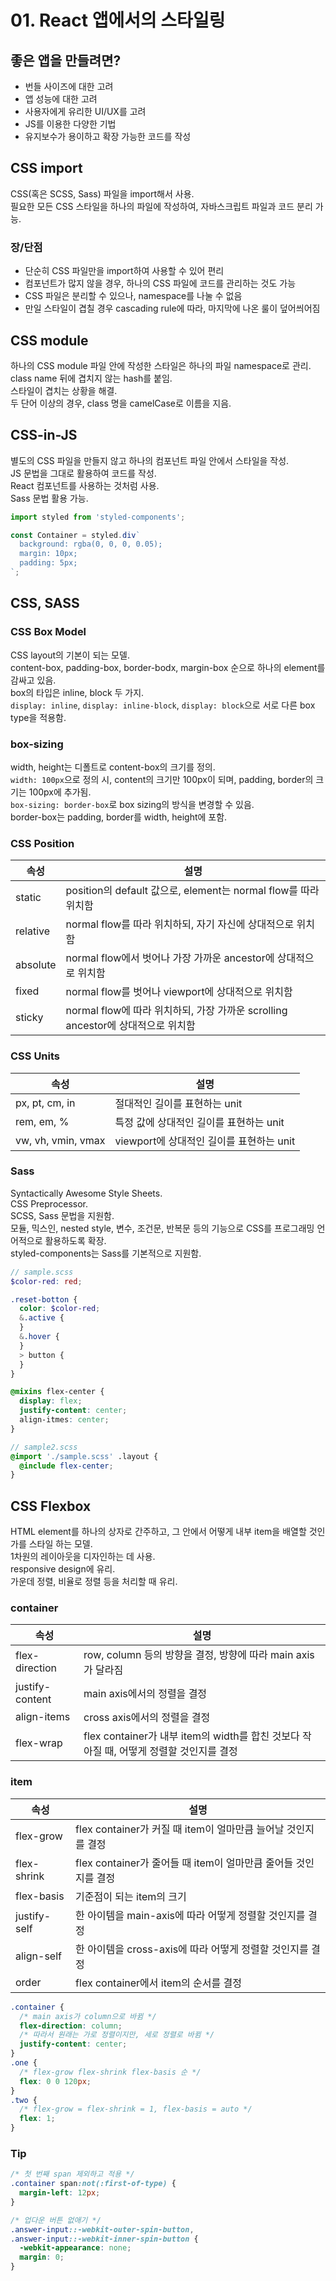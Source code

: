 # 01. React 앱에서의 스타일링

## 좋은 앱을 만들려면?

- 번들 사이즈에 대한 고려
- 앱 성능에 대한 고려
- 사용자에게 유리한 UI/UX를 고려
- JS를 이용한 다양한 기법
- 유지보수가 용이하고 확장 가능한 코드를 작성

## CSS import

CSS(혹은 SCSS, Sass) 파일을 import해서 사용.  
필요한 모든 CSS 스타일을 하나의 파일에 작성하여, 자바스크립트 파일과 코드 분리 가능.

### 장/단점

- 단순히 CSS 파일만을 import하여 사용할 수 있어 편리
- 컴포넌트가 많지 않을 경우, 하나의 CSS 파일에 코드를 관리하는 것도 가능
- CSS 파일은 분리할 수 있으나, namespace를 나눌 수 없음
- 만일 스타일이 겹칠 경우 cascading rule에 따라, 마지막에 나온 룰이 덮어씌어짐

## CSS module

하나의 CSS module 파일 안에 작성한 스타일은 하나의 파일 namespace로 관리.  
class name 뒤에 겹치지 않는 hash를 붙임.  
스타일이 겹치는 상황을 해결.  
두 단어 이상의 경우, class 명을 camelCase로 이름을 지음.

## CSS-in-JS

별도의 CSS 파일을 만들지 않고 하나의 컴포넌트 파일 안에서 스타일을 작성.  
JS 문법을 그대로 활용하여 코드를 작성.  
React 컴포넌트를 사용하는 것처럼 사용.  
Sass 문법 활용 가능.

```js
import styled from 'styled-components';

const Container = styled.div`
  background: rgba(0, 0, 0, 0.05);
  margin: 10px;
  padding: 5px;
`;
```

## CSS, SASS

### CSS Box Model

CSS layout의 기본이 되는 모델.  
content-box, padding-box, border-bodx, margin-box 순으로 하나의 element를 감싸고 있음.  
box의 타입은 inline, block 두 가지.  
`display: inline`, `display: inline-block`, `display: block`으로 서로 다른 box type을 적용함.

### box-sizing

width, height는 디폴트로 content-box의 크기를 정의.  
`width: 100px`으로 정의 시, content의 크기만 100px이 되며, padding, border의 크기는 100px에 추가됨.  
`box-sizing: border-box`로 box sizing의 방식을 변경할 수 있음.  
border-box는 padding, border를 width, height에 포함.

### CSS Position

| 속성     | 설명                                                                            |
| -------- | ------------------------------------------------------------------------------- |
| static   | position의 default 값으로, element는 normal flow를 따라 위치함                  |
| relative | normal flow를 따라 위치하되, 자기 자신에 상대적으로 위치함                      |
| absolute | normal flow에서 벗어나 가장 가까운 ancestor에 상대적으로 위치함                 |
| fixed    | normal flow를 벗어나 viewport에 상대적으로 위치함                               |
| sticky   | normal flow에 따라 위치하되, 가장 가까운 scrolling ancestor에 상대적으로 위치함 |

### CSS Units

| 속성               | 설명                                     |
| ------------------ | ---------------------------------------- |
| px, pt, cm, in     | 절대적인 길이를 표현하는 unit            |
| rem, em, %         | 특정 값에 상대적인 길이를 표현하는 unit  |
| vw, vh, vmin, vmax | viewport에 상대적인 길이를 표현하는 unit |

### Sass

Syntactically Awesome Style Sheets.  
CSS Preprocessor.  
SCSS, Sass 문법을 지원함.  
모듈, 믹스인, nested style, 변수, 조건문, 반복문 등의 기능으로 CSS를 프로그래밍 언어적으로 활용하도록 확장.  
styled-components는 Sass를 기본적으로 지원함.

```scss
// sample.scss
$color-red: red;

.reset-botton {
  color: $color-red;
  &.active {
  }
  &.hover {
  }
  > button {
  }
}

@mixins flex-center {
  display: flex;
  justify-content: center;
  align-itmes: center;
}

// sample2.scss
@import './sample.scss' .layout {
  @include flex-center;
}
```

## CSS Flexbox

HTML element를 하나의 상자로 간주하고, 그 안에서 어떻게 내부 item을 배열할 것인가를 스타일 하는 모델.  
1차원의 레이아웃을 디자인하는 데 사용.  
responsive design에 유리.  
가운데 정렬, 비율로 정렬 등을 처리할 때 유리.

### container

| 속성            | 설명                                                                                    |
| --------------- | --------------------------------------------------------------------------------------- |
| flex-direction  | row, column 등의 방향을 결정, 방향에 따라 main axis가 달라짐                            |
| justify-content | main axis에서의 정렬을 결정                                                             |
| align-items     | cross axis에서의 정렬을 결정                                                            |
| flex-wrap       | flex container가 내부 item의 width를 합친 것보다 작아질 때, 어떻게 정렬할 것인지를 결정 |

### item

| 속성         | 설명                                                            |
| ------------ | --------------------------------------------------------------- |
| flex-grow    | flex container가 커질 때 item이 얼마만큼 늘어날 것인지를 결정   |
| flex-shrink  | flex container가 줄어들 때 item이 얼마만큼 줄어들 것인지를 결정 |
| flex-basis   | 기준점이 되는 item의 크기                                       |
| justify-self | 한 아이템을 main-axis에 따라 어떻게 정렬할 것인지를 결정        |
| align-self   | 한 아이템을 cross-axis에 따라 어떻게 정렬할 것인지를 결정       |
| order        | flex container에서 item의 순서를 결정                           |

```css
.container {
  /* main axis가 column으로 바뀜 */
  flex-direction: column;
  /* 따라서 원래는 가로 정렬이지만, 세로 정렬로 바뀜 */
  justify-content: center;
}
.one {
  /* flex-grow flex-shrink flex-basis 순 */
  flex: 0 0 120px;
}
.two {
  /* flex-grow = flex-shrink = 1, flex-basis = auto */
  flex: 1;
}
```

### Tip

```css
/* 첫 번째 span 제외하고 적용 */
.container span:not(:first-of-type) {
  margin-left: 12px;
}

/* 업다운 버튼 없애기 */
.answer-input::-webkit-outer-spin-button,
.answer-input::-webkit-inner-spin-button {
  -webkit-appearance: none;
  margin: 0;
}
```
